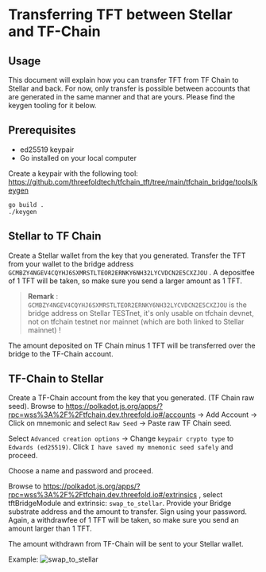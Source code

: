 # Transferring TFT between Stellar and TF-Chain

## Usage

This document will explain how you can transfer TFT from TF Chain to Stellar and back.
For now, only transfer is possible between accounts that are generated in the same manner and that are yours. Please find the keygen tooling for it below. 

## Prerequisites

- ed25519 keypair
- Go installed on your local computer

Create a keypair with the following tool: https://github.com/threefoldtech/tfchain_tft/tree/main/tfchain_bridge/tools/keygen

```
go build .
./keygen
```

## Stellar to TF Chain

Create a Stellar wallet from the key that you generated.
Transfer the TFT from your wallet to the bridge address `GCMBZY4NGEV4CQYHJ6SXMRSTLTEOR2ERNKY6NH32LYCVDCN2E5CXZJOU` . A depositfee of 1 TFT will be taken, so make sure you send a larger amount as 1 TFT.

> __Remark__ : `GCMBZY4NGEV4CQYHJ6SXMRSTLTEOR2ERNKY6NH32LYCVDCN2E5CXZJOU` is the bridge address on Stellar TESTnet, it's only usable on tfchain devnet, not on tfchain testnet nor mainnet (which are both linked to Stellar mainnet) !

The amount deposited on TF Chain minus 1 TFT will be transferred over the bridge to the TF-Chain account.

## TF-Chain to Stellar

Create a TF-Chain account from the key that you generated. (TF Chain raw seed).
Browse to https://polkadot.js.org/apps/?rpc=wss%3A%2F%2Ftfchain.dev.threefold.io#/accounts -> Add Account -> Click on mnemonic and select `Raw Seed` -> Paste raw TF Chain seed.

Select `Advanced creation options` -> Change `keypair crypto type` to `Edwards (ed25519)`. Click `I have saved my mnemonic seed safely` and proceed.

Choose a name and password and proceed.

Browse to https://polkadot.js.org/apps/?rpc=wss%3A%2F%2Ftfchain.dev.threefold.io#/extrinsics , select tftBridgeModule and extrinsic: `swap_to_stellar`. Provide your Bridge substrate address and the amount to transfer. Sign using your password.
Again, a withdrawfee of 1 TFT will be taken, so make sure you send an amount larger than 1 TFT.

The amount withdrawn from TF-Chain will be sent to your Stellar wallet.

Example: ![swap_to_stellar](swap_to_stellar.png)